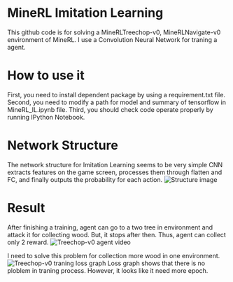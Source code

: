 # MineRL Imitation Learning
This github code is for solving a MineRLTreechop-v0, MineRLNavigate-v0 environment of MineRL. I use a Convolution Neural Network for traning a agent. 

# How to use it
First, you need to install dependent package by using a requirement.txt file. 
Second, you need to modify a path for model and summary of tensorflow in MineRL_IL.ipynb file.
Third, you should check code operate properly by running IPython Notebook.

# Network Structure
The network structure for Imitation Learning seems to be very simple CNN extracts features on the game screen, processes them through flatten and FC, and finally outputs the probability for each action.
![Structure image](https://github.com/kimbring2/MineRL/blob/master/image/21-52-37.png)

# Result
After finishing a training, agent can go to a two tree in environment and attack it for collecting wood. But, it stops after then. Thus, agent can collect only 2 reward.
![Treechop-v0 agent video](https://github.com/kimbring2/MineRL/blob/master/monitor/ezgif.com-video-to-gif.gif)

I need to solve this problem for collection more wood in one environment.
![Treechop-v0 traning loss graph](https://github.com/kimbring2/MineRL/blob/master/image/14-47-20.png)
Loss graph shows that there is no ploblem in traning process. However, it looks like it need more epoch.
